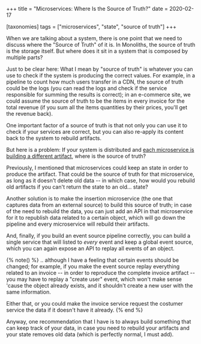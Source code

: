 +++
title = "Microservices: Where Is the Source of Truth?"
date = 2020-02-17

[taxonomies]
tags = ["microservices", "state", "source of truth"]
+++

When we are talking about a system, there is one point that we need to discuss
where the "Source of Truth" of it is. In Monoliths, the source of truth is the
storage itself. But where does it sit in a system that is composed by multiple
parts?

<!-- more -->

Just to be clear here: What I mean by "source of truth" is whatever you can
use to check if the system is producing the correct values. For example, in a
pipeline to count how much users transfer in a CDN, the source of truth could
be the logs (you can read the logs and check if the service responsible for
summing the results is correct); in an e-commerce site, we could assume the
source of truth to be the items in every invoice for the total revenue (if you
sum all the items quantities by their prices, you'll get the revenue back).

One important factor of a source of truth is that not only you can use it to
check if your services are correct, but you can also re-apply its content back
to the system to rebuild artifacts.

But here is a problem: If your system is distributed and [each microservice is
building a different artifact](@./microservices-artifact-input-state.md), where
is the source of truth?

Previously, I mentioned that microservices could keep an state in order to
produce the artifact. That could be the source of truth for that microservice,
as long as it doesn't delete old data -- in which case, how would you rebuild
old artifacts if you can't return the state to an old... state?

Another solution is to make the insertion microservice (the one that captures
data from an external source) to build this source of truth; in case of the
need to rebuild the data, you can just add an API in that microservice for it
to republish data related to a certain object, which will go down the pipeline
and every microservice will rebuild their artifacts.

And, finally, if you build an event source pipeline correctly, you can build a
single service that will listed to _every_ event and keep a global event
source, which you can again expose an API to replay all events of an object.

{% note() %}
.. although I have a feeling that certain events should be changed; for example,
if you make the event source replay everything related to an invoice -- in
order to reproduce the complete invoice artifact -- you may have to replay a
"create user" event, which won't make sense 'cause the object already exists,
and it shouldn't create a new user with the same information.

Either that, or you could make the invoice service request the costumer
service the data if it doesn't have it already.
{% end %}

Anyway, one recommendation that I have is to always build something that can
keep track of your data, in case you need to rebuild your artifacts and your
state removes old data (which is perfectly normal, I must add).
